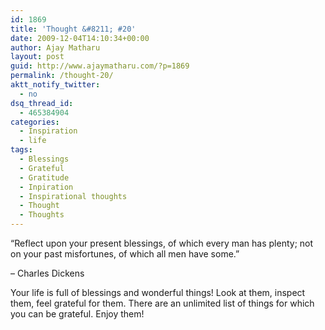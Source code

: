 ```yaml
---
id: 1869
title: 'Thought &#8211; #20'
date: 2009-12-04T14:10:34+00:00
author: Ajay Matharu
layout: post
guid: http://www.ajaymatharu.com/?p=1869
permalink: /thought-20/
aktt_notify_twitter:
  - no
dsq_thread_id:
  - 465384904
categories:
  - Inspiration
  - life
tags:
  - Blessings
  - Grateful
  - Gratitude
  - Inpiration
  - Inspirational thoughts
  - Thought
  - Thoughts
---
```

&#8220;Reflect upon your present blessings, of which every man has plenty; not on your past misfortunes, of which all men have some.&#8221;

&#8211; Charles Dickens

Your life is full of blessings and wonderful things! Look at them, inspect them, feel grateful for them. There are an unlimited list of things for which you can be grateful. Enjoy them!